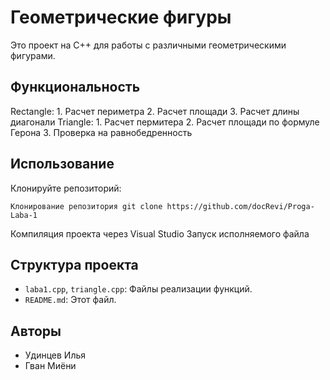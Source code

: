# Геометрические фигуры

Это проект на C++ для работы с различными геометрическими фигурами.

## Функциональность

Rectangle: 
          1. Расчет периметра 
          2. Расчет площади 
          3. Расчет длины диагонали
Triangle: 
          1. Расчет пермитера
          2. Расчет площади по формуле Герона
          3. Проверка на равнобедренность 

## Использование

Клонируйте репозиторий:

```
Клонирование репозитория git clone https://github.com/docRevi/Proga-Laba-1
```
Компиляция проекта через Visual Studio 
Запуск исполняемого файла
## Структура проекта

+ `laba1.cpp`, `triangle.cpp`: Файлы реализации функций.
+ `README.md`: Этот файл.
## Авторы

+ Удинцев Илья
+ Гван Миёни

